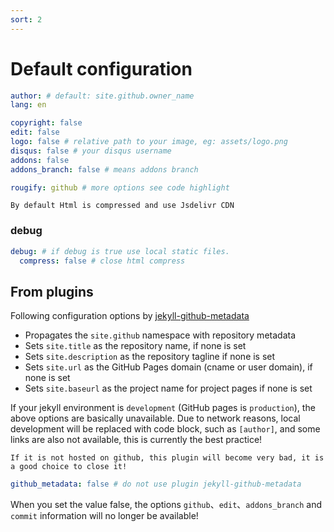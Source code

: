 ```yaml
---
sort: 2
---
```


# Default configuration
```yml
author: # default: site.github.owner_name
lang: en

copyright: false
edit: false
logo: false # relative path to your image, eg: assets/logo.png
disqus: false # your disqus username
addons: false
addons_branch: false # means addons branch

rougify: github # more options see code highlight
```

```tip
By default Html is compressed and use Jsdelivr CDN
```

### debug
```yml
debug: # if debug is true use local static files.
  compress: false # close html compress
```


## From plugins
Following configuration options by [jekyll-github-metadata](https://github.com/jekyll/github-metadata#what-it-does)

- Propagates the `site.github` namespace with repository metadata
- Sets `site.title` as the repository name, if none is set
- Sets `site.description` as the repository tagline if none is set
- Sets `site.url` as the GitHub Pages domain (cname or user domain), if none is set
- Sets `site.baseurl` as the project name for project pages if none is set

If your jekyll environment is `development` (GitHub pages is `production`), the above options are basically unavailable. Due to network reasons, local development will be replaced with code block, such as `[author]`, and some links are also not available, this is currently the best practice!


```danger
If it is not hosted on github, this plugin will become very bad, it is a good choice to close it!
```

```yml
github_metadata: false # do not use plugin jekyll-github-metadata
```

When you set the value false, the options `github`、`edit`、`addons_branch` and `commit` information will no longer be available!

